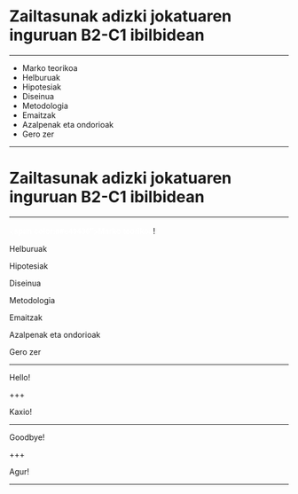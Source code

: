 # Zailtasunak adizki jokatuaren inguruan B2-C1 ibilbidean

---

* Marko teorikoa
* Helburuak
* Hipotesiak
* Diseinua
* Metodologia
* Emaitzak
* Azalpenak eta ondorioak
* Gero zer

---

# Zailtasunak adizki jokatuaren inguruan B2-C1 ibilbidean

---

<span style="font-family: Helvetica Neue; font-weight: bold; color:#ffffff"><span color:##e49436">Marko **teorikoa**</span>!


Helburuak

Hipotesiak

Diseinua

Metodologia

Emaitzak

Azalpenak eta ondorioak

Gero zer

___

Hello!

+++

Kaxio!

---

Goodbye!

+++

Agur!

---
